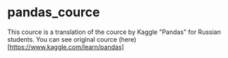 # pandas_cource
This cource is a translation of the cource by Kaggle "Pandas" for Russian students.
You can see original cource (here)[https://www.kaggle.com/learn/pandas]
